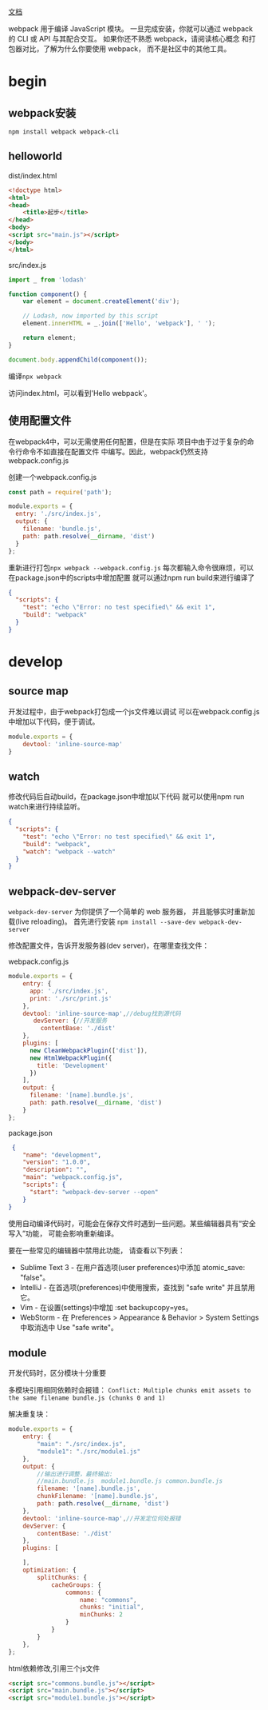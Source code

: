 

[文档](https://www.webpackjs.com/guides/getting-started/)

webpack 用于编译 JavaScript 模块。
一旦完成安装，你就可以通过 webpack 
的 CLI 或 API 与其配合交互。
如果你还不熟悉 webpack，请阅读核心概念
和打包器对比，了解为什么你要使用 webpack，
而不是社区中的其他工具。

# begin

## webpack安装

```
npm install webpack webpack-cli
```

## helloworld

dist/index.html
```html
<!doctype html>
<html>
<head>
    <title>起步</title>
</head>
<body>
<script src="main.js"></script>
</body>
</html>
```

src/index.js
```javascript
import _ from 'lodash'

function component() {
    var element = document.createElement('div');

    // Lodash, now imported by this script
    element.innerHTML = _.join(['Hello', 'webpack'], ' ');

    return element;
}

document.body.appendChild(component());
```

编译`npx webpack`


访问index.html，可以看到'Hello webpack'。


## 使用配置文件

在webpack4中，可以无需使用任何配置，但是在实际
项目中由于过于复杂的命令行命令不如直接在配置文件
中编写。因此，webpack仍然支持webpack.config.js

创建一个webpack.config.js

```javascript
const path = require('path');

module.exports = {
  entry: './src/index.js',
  output: {
    filename: 'bundle.js',
    path: path.resolve(__dirname, 'dist')
  }
};
```

重新进行打包`npx webpack --webpack.config.js`
每次都输入命令很麻烦，可以在package.json中的scripts中增加配置
就可以通过npm run build来进行编译了
```json
{
  "scripts": {
    "test": "echo \"Error: no test specified\" && exit 1",
    "build": "webpack"
  }
}
```


# develop

## source map

开发过程中，由于webpack打包成一个js文件难以调试
可以在webpack.config.js中增加以下代码，便于调试。
```javascript
module.exports = {
    devtool: 'inline-source-map'
}
```

## watch

修改代码后自动build，在package.json中增加以下代码
就可以使用npm run watch来进行持续监听。
```json
{
  "scripts": {
    "test": "echo \"Error: no test specified\" && exit 1",
    "build": "webpack",
    "watch": "webpack --watch"
  }
}
```

## webpack-dev-server

`webpack-dev-server` 为你提供了一个简单的 web 服务器，
并且能够实时重新加载(live reloading)。
首先进行安装 `npm install --save-dev webpack-dev-server`

修改配置文件，告诉开发服务器(dev server)，在哪里查找文件：

webpack.config.js

```javascript
module.exports = {
    entry: {
      app: './src/index.js',
      print: './src/print.js'
    },
    devtool: 'inline-source-map',//debug找到源代码
       devServer: {//开发服务
         contentBase: './dist'
    },
    plugins: [
      new CleanWebpackPlugin(['dist']),
      new HtmlWebpackPlugin({
        title: 'Development'
      })
    ],
    output: {
      filename: '[name].bundle.js',
      path: path.resolve(__dirname, 'dist')
    }
};
```

package.json

```json
 {
    "name": "development",
    "version": "1.0.0",
    "description": "",
    "main": "webpack.config.js",
    "scripts": {
      "start": "webpack-dev-server --open"
    }
}
```

使用自动编译代码时，可能会在保存文件时遇到一些问题。某些编辑器具有“安全写入”功能，
可能会影响重新编译。

要在一些常见的编辑器中禁用此功能，
请查看以下列表：

- Sublime Text 3 - 在用户首选项(user preferences)中添加 atomic_save: "false"。
- IntelliJ - 在首选项(preferences)中使用搜索，查找到 "safe write" 并且禁用它。
- Vim - 在设置(settings)中增加 :set backupcopy=yes。
- WebStorm - 在 Preferences > Appearance & Behavior > System Settings 中取消选中 Use "safe write"。


## module

开发代码时，区分模块十分重要

多模块引用相同依赖时会报错：
`Conflict: Multiple chunks emit assets to the same filename bundle.js (chunks 0 and 1)`

解决重复块：
```javascript
module.exports = {
    entry: {
        "main": "./src/index.js",
        "module1": "./src/module1.js"
    },
    output: {
        //输出进行调整，最终输出:
        //main.bundle.js  module1.bundle.js common.bundle.js
        filename: '[name].bundle.js',
        chunkFilename: '[name].bundle.js',
        path: path.resolve(__dirname, 'dist')
    },
    devtool: 'inline-source-map',//开发定位何处报错
    devServer: {
        contentBase: './dist'
    },
    plugins: [

    ],
    optimization: {
        splitChunks: {
            cacheGroups: {
                commons: {
                    name: "commons",
                    chunks: "initial",
                    minChunks: 2
                }
            }
        }
    },
};
```

html依赖修改,引用三个js文件
```html
<script src="commons.bundle.js"></script>
<script src="main.bundle.js"></script>
<script src="module1.bundle.js"></script>
```




